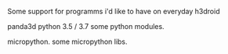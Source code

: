 Some support for programms i'd like to have on everyday h3droid

panda3d
python 3.5 / 3.7
some python modules.

micropython.
some micropython libs.
